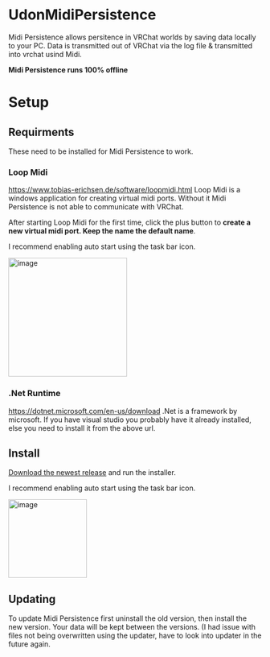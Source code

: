 # UdonMidiPersistence
Midi Persistence allows persitence in VRChat worlds by saving data locally to your PC. Data is transmitted out of VRChat via the log file & transmitted into vrchat usind Midi.

<b>Midi Persistence runs 100% offline</b>

# Setup
## Requirments
These need to be installed for Midi Persistence to work.
### Loop Midi
https://www.tobias-erichsen.de/software/loopmidi.html
Loop Midi is a windows application for creating virtual midi ports. Without it Midi Persistence is not able to communicate with VRChat.

After starting Loop Midi for the first time, click the plus button to <b>create a new virtual midi port. Keep the name the default name</b>.

I recommend enabling auto start using the task bar icon.

<img width="236" alt="image" src="https://user-images.githubusercontent.com/40315315/195083708-bb46c4b2-998b-4bfc-bef0-52c3bd19eb97.png">


### .Net Runtime
https://dotnet.microsoft.com/en-us/download
.Net is a framework by microsoft. If you have visual studio you probably have it already installed, else you need to install it from the above url.

## Install
[Download the newest release](https://github.com/Thryrallo/UdonMidiPersistence---App/releases) and run the installer.

I recommend enabling auto start using the task bar icon.

<img width="156" alt="image" src="https://user-images.githubusercontent.com/40315315/195083979-b5285954-b313-4554-9a28-ec88af8b5d37.png">

## Updating
To update Midi Persistence first uninstall the old version, then install the new version.
Your data will be kept between the versions.
(I had issue with files not being overwritten using the updater, have to look into updater in the future again.
